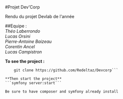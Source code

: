 #Projet Dev'Corp

Rendu du projet Devlab de l'année 

##Equipe :<br>
*Théo Laberrondo*<br>
*Lucas Orsini*<br>
*Pierre-Antoine Baizeau*<br>
*Corentin Ancel*<br>
*Lucas Campistron*<br>

**To see the project :**
```git init
    git clone https://github.com/Redeltaz/Devcorp```

**Then start the project**
```symfony server:start```

Be sure to have composer and symfony already install

